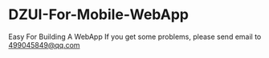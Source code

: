 # DZUI-For-Mobile-WebApp
Easy For Building A WebApp
If you get some problems, please send email to 499045849@qq.com
